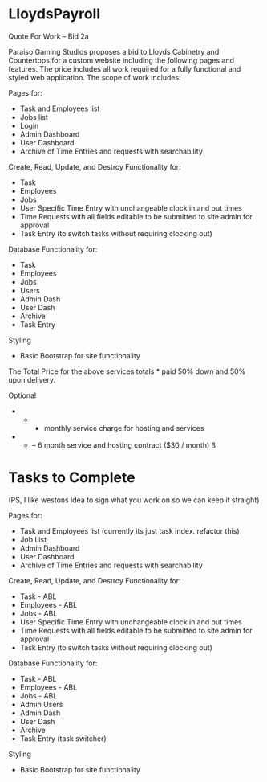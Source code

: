 # LloydsPayroll

Quote For Work – Bid 2a

Paraiso Gaming Studios proposes a bid to Lloyds Cabinetry and Countertops for a custom website including the following pages and features.  The price includes all work required for a fully functional and styled web application.  The scope of work includes:

Pages for:
- Task and Employees list
- Jobs list
- Login
- Admin Dashboard
- User Dashboard
- Archive of Time Entries and requests with searchability 

Create, Read, Update, and Destroy Functionality for:
- Task
- Employees
- Jobs
- User Specific Time Entry with unchangeable clock in and out times
- Time Requests with all fields editable to be submitted to site admin for approval
- Task Entry (to switch tasks without requiring clocking out)

Database Functionality for:
- Task
- Employees
- Jobs
- Users
- Admin Dash
- User Dash
- Archive
- Task Entry

Styling
- Basic Bootstrap for site functionality

The Total Price for the above services totals * paid 50% down and 50% upon delivery.

Optional
- * - monthly service charge for hosting and services
- * – 6 month service and hosting contract ($30 / month) ß


# Tasks to Complete
(PS, I like westons idea to sign what you work on so we can keep it straight)

Pages for:
- Task and Employees list (currently its just task index.  refactor this)
- Job List
- Admin Dashboard
- User Dashboard
- Archive of Time Entries and requests with searchability 

Create, Read, Update, and Destroy Functionality for:
- Task - ABL
- Employees - ABL
- Jobs - ABL
- User Specific Time Entry with unchangeable clock in and out times
- Time Requests with all fields editable to be submitted to site admin for approval
- Task Entry (to switch tasks without requiring clocking out)

Database Functionality for:

- Task - ABL
- Employees - ABL
- Jobs - ABL
- Admin Users
- Admin Dash
- User Dash
- Archive
- Task Entry (task switcher)

Styling
- Basic Bootstrap for site functionality

